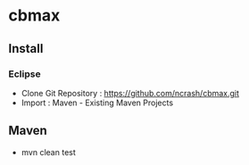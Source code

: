 cbmax
=====

## Install

### Eclipse

* Clone Git Repository : https://github.com/ncrash/cbmax.git
* Import : Maven - Existing Maven Projects

## Maven

* mvn clean test


